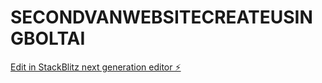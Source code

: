 # SECONDVANWEBSITECREATEUSINGBOLTAI

[Edit in StackBlitz next generation editor ⚡️](https://stackblitz.com/~/github.com/AlphonseRaph/SECONDVANWEBSITECREATEUSINGBOLTAI)